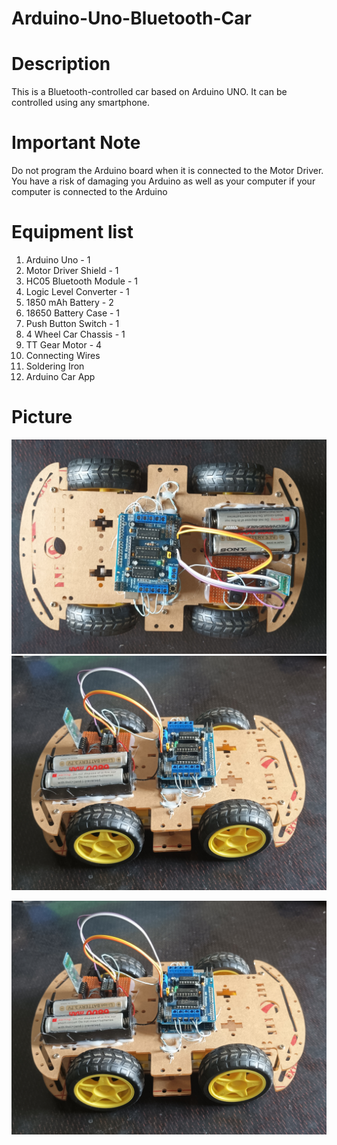 # Arduino-Uno-Bluetooth-Car

# Description

This is a Bluetooth-controlled car based on Arduino UNO. It can be controlled using any smartphone.

# Important Note

Do not program the Arduino board when it is connected to the Motor Driver. You have a risk of damaging you Arduino as well as your computer if your computer is connected to the Arduino

# Equipment list

1. Arduino Uno - 1
2. Motor Driver Shield - 1
3. HC05 Bluetooth Module - 1
4. Logic Level Converter - 1
5. 1850 mAh Battery - 2
6. 18650 Battery Case - 1
7. Push Button Switch - 1
8. 4 Wheel Car Chassis - 1
9. TT Gear Motor - 4
10. Connecting Wires 
11. Soldering Iron 
12. Arduino Car App 

# Picture

![Image Alt](https://github.com/botfusion/Arduino-Uno-Bluetooth-Car/blob/6794c1474d2c0675521fa1669cbc279fcc5fd4f1/Top%20view.jpg)  ![Image Alt](https://github.com/botfusion/Arduino-Uno-Bluetooth-Car/blob/6794c1474d2c0675521fa1669cbc279fcc5fd4f1/Front%20View.jpg)

![Image Alt](https://github.com/botfusion/Arduino-Uno-Bluetooth-Car/blob/6794c1474d2c0675521fa1669cbc279fcc5fd4f1/Front%20View.jpg)
